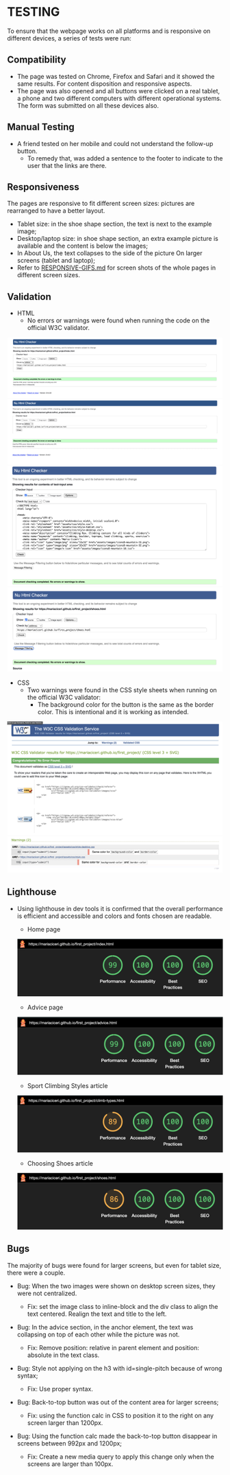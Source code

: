 # TESTING

To ensure that the webpage works on all platforms and is responsive on different devices, a series of tests were run:

## Compatibility

* The page was tested on Chrome, Firefox and Safari and it showed the same results. For content disposition and responsive aspects.
* The page was also opened and all buttons were clicked on a real tablet, a phone and two different computers with different operational systems. The form was submitted on all these devices also.

## Manual Testing

* A friend tested on her mobile and could not understand the follow-up button.
    - To remedy that, was added a sentence to the footer to indicate to the user that the links are there.

## Responsiveness

The pages are responsive to fit different screen sizes: pictures are rearranged to have a better layout.

* Tablet size: in the shoe shape section, the text is next to the example image;
* Desktop/laptop size: in shoe shape section, an extra example picture is available and the content is below the images;
* In About Us, the text collapses to the side of the picture On larger screens (tablet and laptop);
* Refer to [RESPONSIVE-GIFS.md](RESPONSIVE-GIFS.md) for screen shots of the whole pages in different screen sizes.

## Validation

* HTML
    - No errors or warnings were found when running the code on the official W3C validator.

![Screenshot of the W3C webpage with no errors or warnings for the home page](assets/images-doc/validation-html-index.png)
![Screenshot of the W3C webpage with no errors or warnings for the advice](assets/images-doc/validation-html-advice.png)
![Screenshot of the W3C webpage with no errors or warnings for the climbing styles article](assets/images-doc/validation-html-article-styles.png)
![Screenshot of the W3C webpage with no errors or warnings for the climbing shoes article](assets/images-doc/validation-html-article-shoes.png)

* CSS
    - Two warnings were found in the CSS style sheets when running on the official W3C validator:
        + The background color for the button is the same as the border color. This is intentional and it is working as intended. 

![Screenshot of the CSS W3C validation webpage with no errors and one warning](assets/images-doc/validation-css.png)
![Screenshot of the warning in the CSS validator site](assets/images-doc/warning.png)

## Lighthouse

* Using lighthouse in dev tools it is confirmed that the overall performance is efficient and accessible and colors and fonts chosen are readable.

    - Home page

    ![Screenshot of the perfomance ran on lighthouse for the home page](assets/images-doc/performance-index.png)

    - Advice page

    ![Screenshot of the perfomance ran on lighthouse for the advice page](assets/images-doc/performance-advice.png)

    - Sport Climbing Styles article

    ![Screenshot of the perfomance ran on lighthouse for the climbing styles page](assets/images-doc/performance-style-article.png)

    - Choosing Shoes article

    ![Screenshot of the perfomance ran on lighthouse for the advice page](assets/images-doc/performance-shoes-article.png)

## Bugs

The majority of bugs were found for larger screens, but even for tablet size, there were a couple.

* Bug: When the two images were shown on desktop screen sizes, they were not centralized. 
    - Fix: set the image class to inline-block and the div class to align the text centered. Realign the text and title to the left.

* Bug: In the advice section, in the anchor element, the text was collapsing on top of each other while the picture was not.
    - Fix: Remove position: relative in parent element and position: absolute in the text class.

* Bug: Style not applying on the h3 with id=single-pitch because of wrong syntax;
    - Fix: Use proper syntax.

* Bug: Back-to-top button was out of the content area for larger screens;
    - Fix: using the function calc in CSS to position it to the right on any screen larger than 1200px.

* Bug: Using the function calc made the back-to-top button disappear in screens between 992px and 1200px;
    - Fix: Create a new media query to apply this change only when the screens are larger than 100px.


